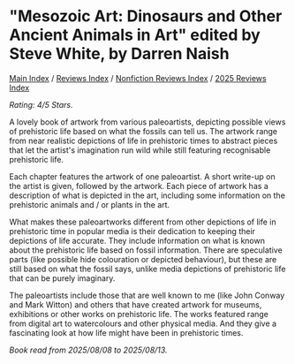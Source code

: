 # "Mesozoic Art: Dinosaurs and Other Ancient Animals in Art" edited by Steve White, by Darren Naish

[Main Index](../../../README.md) / [Reviews Index](../../README.md) / [Nonfiction Reviews Index](../README.md) / [2025 Reviews Index](README.md)

*Rating: 4/5 Stars.*

A lovely book of artwork from various paleoartists, depicting possible views of prehistoric life based on what the fossils can tell us. The artwork range from near realistic depictions of life in prehistoric times to abstract pieces that let the artist's imagination run wild while still featuring recognisable prehistoric life.

Each chapter features the artwork of one paleoartist. A short write-up on the artist is given, followed by the artwork. Each piece of artwork has a description of what is depicted in the art, including some information on the prehistoric animals and / or plants in the art.

What makes these paleoartworks different from other depictions of life in prehistoric time in popular media is their dedication to keeping their depictions of life accurate. They include information on what is known about the prehistoric life based on fossil information. There are speculative parts (like possible hide colouration or depicted behaviour), but these are still based on what the fossil says, unlike media depictions of prehistoric life that can be purely imaginary.

The paleoartists include those that are well known to me (like John Conway and Mark Witton) and others that have created artwork for museums, exhibitions or other works on prehistoric life. The works featured range from digital art to watercolours and other physical media. And they give a fascinating look at how life might have been in prehistoric times.

*Book read from 2025/08/08 to 2025/08/13.*
